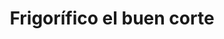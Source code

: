 ---
title: "Frigorífico el buen corte"
url: /puerto-la-cruz/frigorifico-el-buen-corte/
shop: carnicero
---
